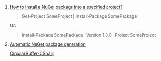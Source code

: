 1. [How to install a NuGet package into a specified project?](https://stackoverflow.com/questions/4967651/how-do-i-install-a-nuget-package-into-the-second-project-in-a-solution)

   > Get-Project SomeProject | Install-Package SomePackage

   Or:

   > Install-Package SomePackage -Version 1.0.0 -Project SomeProject

2. [Automatic NuGet package generation](https://github.com/HDFGroup/HDF.PInvoke/pull/106)

   [CircularBuffer-CSharp](https://github.com/joaoportela/CircularBuffer-CSharp/tree/master/.github/workflows)

